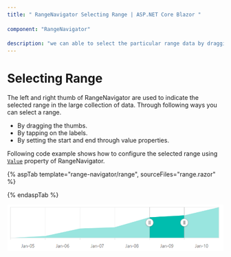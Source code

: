 ```yaml
---
title: " RangeNavigator Selecting Range | ASP.NET Core Blazor "

component: "RangeNavigator"

description: "we can able to select the particular range data by dragging thumbs or by tapping on the labels or by setting the start and end value properties. "
---
```


# Selecting Range

The left and right thumb of RangeNavigator are used to indicate the selected range in the large collection of data. Through following ways you can select a range.

* By dragging the thumbs.
* By tapping on the labels.
* By setting the start and end through value properties.

Following code example shows how to configure the selected range using [`Value`](https://help.syncfusion.com/cr/blazor/Syncfusion.Blazor~Syncfusion.Blazor.Charts.EjsRangeNavigator~Value.html) property of RangeNavigator.

{% aspTab template="range-navigator/range", sourceFiles="range.razor" %}

{% endaspTab %}

![Selecting Range](images/common/range.png)